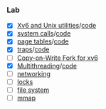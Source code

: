 ### Lab
- [x] [Xv6 and Unix utilities](https://pdos.csail.mit.edu/6.828/2021/labs/util.html)/[code](https://github.com/kcajheish/os-lab/commit/98078dc83947036617ac81d44c22b61242cb1b8d)
- [x] [system calls](https://pdos.csail.mit.edu/6.828/2021/labs/syscall.html)/[code](https://github.com/kcajheish/os-lab/commit/2fce0ebd77a0b45c2ed6f2fb8d840bd623cf7090)
- [x] [page tables](https://pdos.csail.mit.edu/6.828/2021/labs/pgtbl.html)/[code](https://github.com/kcajheish/os-lab/commit/81c2101081eab406201d560fe6a54afaa64bd97a)
- [x] [traps](https://pdos.csail.mit.edu/6.828/2021/labs/traps.html)/[code](https://github.com/kcajheish/os-lab/commit/420611c905424a2ba6dd0a8132a67cec8107bc9a)
- [ ] [Copy-on-Write Fork for xv6](https://pdos.csail.mit.edu/6.828/2021/labs/cow.html)
- [x] [Multithreading](https://pdos.csail.mit.edu/6.828/2021/labs/thread.html)/[code](https://github.com/kcajheish/os-lab/commit/cf245eee666c3e2a3d1e8c22faca5eb7810cd147)
- [ ] [networking](https://pdos.csail.mit.edu/6.828/2021/labs/net.html)
- [ ] [locks](https://pdos.csail.mit.edu/6.828/2021/labs/lock.html)
- [ ] [file system](https://pdos.csail.mit.edu/6.828/2021/labs/fs.html)
- [ ] [mmap](https://pdos.csail.mit.edu/6.828/2021/labs/mmap.html)
